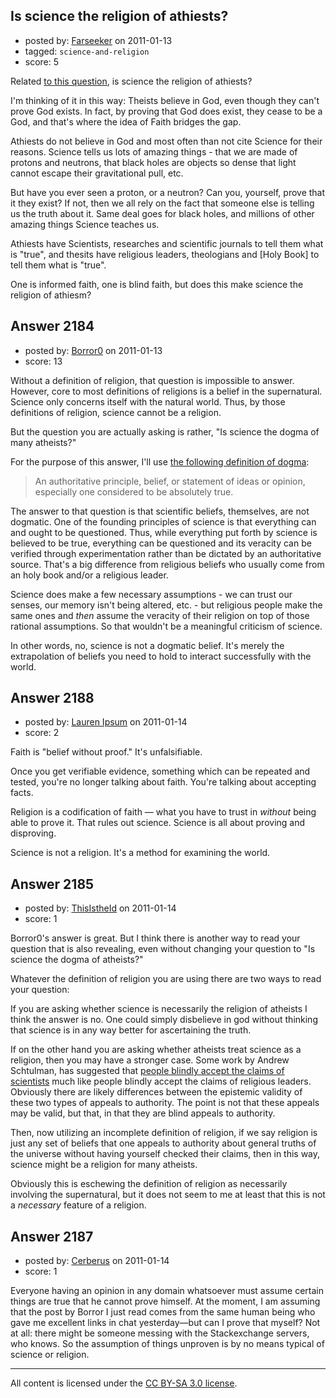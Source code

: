 ## Is science the religion of athiests?

- posted by: [Farseeker](https://stackexchange.com/users/-1/712-farseeker) on 2011-01-13
- tagged: `science-and-religion`
- score: 5

Related [to this question][1], is science the religion of athiests?

I'm thinking of it in this way: Theists believe in God, even though they can't prove God exists. In fact, by proving that God does exist, they cease to be a God, and that's where the idea of Faith bridges the gap.

Athiests do not believe in God and most often than not cite Science for their reasons. Science tells us lots of amazing things - that we are made of protons and neutrons, that black holes are objects so dense that light cannot escape their gravitational pull, etc.

But have you ever seen a proton, or a neutron? Can you, yourself, prove that it they exist? If not, then we all rely on the fact that someone else is telling us the truth about it. Same deal goes for black holes, and millions of other amazing things Science teaches us.

Athiests have Scientists, researches and scientific journals to tell them what is "true", and thesits have religious leaders, theologians and [Holy Book] to tell them what is "true". 

One is informed faith, one is blind faith, but does this make science the religion of athiesm?


  [1]: http://atheism.stackexchange.com/questions/831/could-atheism-exist-in-a-sustainable-way-without-science


## Answer 2184

- posted by: [Borror0](https://stackexchange.com/users/-1/484-borror0) on 2011-01-13
- score: 13

<p>Without a definition of religion, that question is impossible to answer. However, core to most definitions of religions is a belief in the supernatural. Science only concerns itself with the natural world. Thus, by those definitions of religion, science cannot be a religion.</p>

<p>But the question you are actually asking is rather, "Is science the dogma of many atheists?"</p>

<p>For the purpose of this answer, I'll use <a href="http://www.thefreedictionary.com/dogma?p" rel="nofollow">the following definition of dogma</a>:</p>

<blockquote>
  <p>An authoritative principle, belief, or statement of ideas or opinion, especially one considered to be absolutely true.</p>
</blockquote>

<p>The answer to that question is that scientific beliefs, themselves, are not dogmatic. One of the founding principles of science is that everything can and ought to be questioned. Thus, while everything put forth by science is believed to be true, everything can be questioned and its veracity can be verified through experimentation rather than be dictated by an authoritative source. That's a big difference from religious beliefs who usually come from an holy book and/or a religious leader.</p>

<p>Science does make a few necessary assumptions - we can trust our senses, our memory isn't being altered,  etc. - but religious people make the same ones and <em>then</em> assume the veracity of their religion on top of those rational assumptions. So that wouldn't be a meaningful criticism of science.</p>

<p>In other words, no, science is not a dogmatic belief. It's merely the extrapolation of beliefs you need to hold to interact successfully with the world. </p>



## Answer 2188

- posted by: [Lauren Ipsum](https://stackexchange.com/users/-1/71-lauren-ipsum) on 2011-01-14
- score: 2

Faith is "belief without proof." It's unfalsifiable.

Once you get verifiable evidence, something which can be repeated and tested, you're no longer talking about faith. You're talking about accepting facts. 

Religion is a codification of faith &mdash; what you have to trust in <i>without</i> being able to prove it. That rules out science. Science is all about proving and disproving. 

Science is not a religion. It's a method for examining the world. 


## Answer 2185

- posted by: [ThisIstheId](https://stackexchange.com/users/-1/404-thisistheid) on 2011-01-14
- score: 1

<p>Borror0's answer is great. But I think there is another way to read your question that is also revealing, even without changing your question to "Is science the dogma of atheists?"</p>

<p>Whatever the definition of religion you are using there are two ways to read your question:</p>

<p>If you are asking whether science is necessarily the religion of atheists I think the answer is no. One could simply disbelieve in god without thinking that science is in any way better for ascertaining the truth.</p>

<p>If on the other hand you are asking whether atheists treat science as a religion, then you may have a stronger case. Some work by Andrew Schtulman, has suggested that <a href="http://faculty.oxy.edu/shtulman/documents/2010b.pdf" rel="nofollow">people blindly accept the claims of scientists</a> much like people blindly accept the claims of religious leaders. Obviously there are likely differences between the epistemic validity of these two types of appeals to authority. The point is not that these appeals may be valid, but that, in that they are blind appeals to authority. </p>

<p>Then, now utilizing an incomplete definition of religion, if we say religion is just any set of beliefs that one appeals to authority about general truths of the universe without having yourself checked their claims, then in this way, science might be a religion for many atheists.</p>

<p>Obviously this is eschewing the definition of religion as necessarily involving the supernatural, but it does not seem to me at least that this is not a <em>necessary</em> feature of a religion.</p>



## Answer 2187

- posted by: [Cerberus](https://stackexchange.com/users/-1/623-cerberus) on 2011-01-14
- score: 1

Everyone having an opinion in any domain whatsoever must assume certain things are true that he cannot prove himself. At the moment, I am assuming that the post by Borror I just read comes from the same human being who gave me excellent links in chat yesterday—but can I prove that myself? Not at all: there might be someone messing with the Stackexchange servers, who knows. So the assumption of things unproven is by no means typical of science or religion.



---

All content is licensed under the [CC BY-SA 3.0 license](https://creativecommons.org/licenses/by-sa/3.0/).
